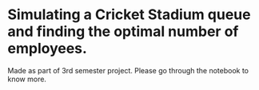# Simulating a Cricket Stadium queue and finding the optimal number of employees.

Made as part of 3rd semester project.
Please go through the notebook to know more.
